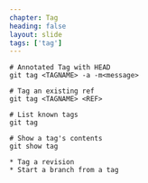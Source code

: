 ```yaml
---
chapter: Tag
heading: false
layout: slide
tags: ['tag']
---
```


	# Annotated Tag with HEAD
	git tag <TAGNAME> -a -m<message>

	# Tag an existing ref
	git tag <TAGNAME> <REF>

	# List known tags
	git tag

	# Show a tag's contents
	git show tag

	* Tag a revision
	* Start a branch from a tag
